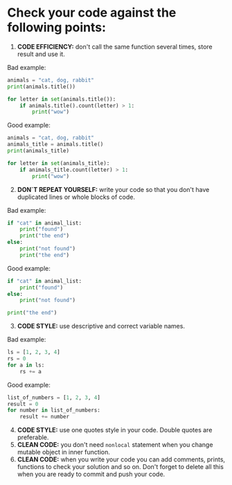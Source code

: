 # Сheck your code against the following points:

1. **CODE EFFICIENCY:** don't call the same function several times, store result and use it.

Bad example:
```python
animals = "cat, dog, rabbit"
print(animals.title())

for letter in set(animals.title()):
    if animals.title().count(letter) > 1:
        print("wow")
```
Good example:
```python
animals = "cat, dog, rabbit"
animals_title = animals.title()
print(animals_title)

for letter in set(animals_title):
    if animals_title.count(letter) > 1:
        print("wow")
```
2. **DON`T REPEAT YOURSELF:** write your code so that you don't 
   have duplicated lines or whole blocks of code.

Bad example:
```python
if "cat" in animal_list:
    print("found")
    print("the end")
else:
    print("not found")
    print("the end")
```
Good example:
```python
if "cat" in animal_list:
    print("found")
else:
    print("not found")

print("the end")
```
3. **CODE STYLE:** use descriptive and correct variable names.

Bad example:

```python
ls = [1, 2, 3, 4]
rs = 0
for a in ls:
    rs += a
```

Good example:

```python
list_of_numbers = [1, 2, 3, 4]
result = 0
for number in list_of_numbers:
    result += number
```

4. **CODE STYLE:** use one quotes style in your code. 
Double quotes are preferable.
5. **CLEAN CODE:** you don't need `nonlocal` statement 
   when you change mutable object in inner function.
6. **CLEAN CODE:** when you write your code you can add comments, 
   prints, functions to check your solution and so on. 
   Don't forget to delete all this when you are 
   ready to commit and push your code.
